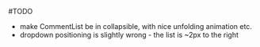 #TODO

-   make CommentList be in collapsible, with nice unfolding animation etc.
-   dropdown positioning is slightly wrong - the list is ~2px to the right
